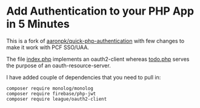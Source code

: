 # Add Authentication to your PHP App in 5 Minutes

This is a fork of [aaronpk/quick-php-authentication](https://github.com/aaronpk/quick-php-authentication) with few changes to make it work with PCF SSO/UAA.

The file [index.php](index.php) implements an oauth2-client whereas [todo.php](todo.php) serves the purpose of an oauth-resource-server.

I have added couple of dependencies that you need to pull in:
```shell script
composer require monolog/monolog
composer require firebase/php-jwt
composer require league/oauth2-client
```
